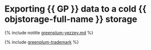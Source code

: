 # Exporting {{ GP }} data to a cold {{ objstorage-full-name }} storage

{% include notitle [greenplum-yezzey.md](../../_tutorials/mgp/greenplum-yezzey.md) %}

{% include [greenplum-trademark](../../_includes/mdb/mgp/trademark.md) %}
